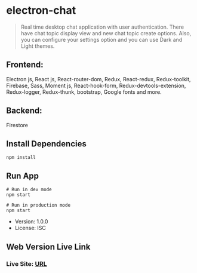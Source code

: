 ﻿# electron-chat
> Real time desktop chat application with user authentication. There have chat topic display view and new chat topic create options. Also, you can configure your settings option and you can use Dark and Light themes.

## Frontend:

Electron js, React js, React-router-dom, Redux, React-redux, Redux-toolkit, Firebase, Sass, Moment js, React-hook-form,  Redux-devtools-extension, Redux-logger, Redux-thunk, bootstrap, Google fonts and more.

## Backend:
Firestore 

## Install Dependencies
```
npm install
```

## Run App
```
# Run in dev mode
npm start

# Run in production mode
npm start
```

- Version: 1.0.0
- License: ISC

## Web Version Live Link
### Live Site: [URL](https://react---chat.herokuapp.com/)




